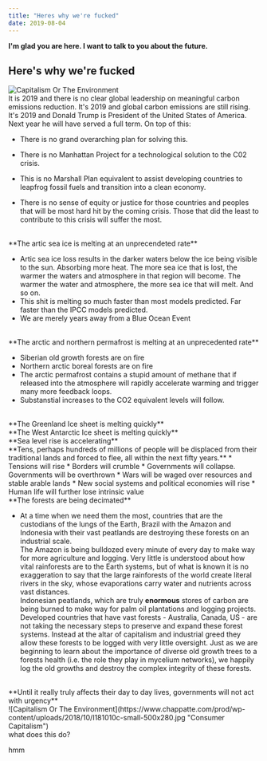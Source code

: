 ```yaml
---
title: "Heres why we're fucked"
date: 2019-08-04
---
```


**I'm glad you are here. I want to talk to you about the future.**

<h2>Here's why we're fucked</h2>

![Capitalism Or The Environment](https://www.chappatte.com/prod/wp-content/uploads/artworks/2009/12/L091210ce-900x582.jpg "Consumer Capitalism")
<br/>
It is 2019 and there is no clear global leadership on meaningful carbon emissions reduction. It's 2019 and global carbon emissions are still rising. It's 2019 and Donald Trump is President of the United States of America. Next year he will have served a full term. On top of this: 

* There is no grand overarching plan for solving this. 

* There is no Manhattan Project for a technological solution to the C02 crisis.

* This is no Marshall Plan equivalent to assist developing countries to leapfrog fossil fuels and transition into a clean economy.

* There is no sense of equity or justice for those countries and peoples that will be most hard hit by the coming crisis. Those that did the least to contribute to this crisis will suffer the most.

<br/>
**The artic sea ice is melting at an unprecendeted rate**

* Artic sea ice loss results in the darker waters below the ice being visible to the sun. Absorbing more heat. The more sea ice that is lost, the warmer the waters and atmosphere in that region will become. The warmer the water and atmosphere, the more sea ice that will melt. And so on.
* This shit is melting so much faster than most models predicted. Far faster than the IPCC models predicted.
* We are merely years away from a Blue Ocean Event

<br/>
**The arctic and northern permafrost is melting at an unprecedented rate**

* Siberian old growth forests are on fire
* Northern arctic boreal forests are on fire
* The arctic permafrost contains a stupid amount of methane that if released into the atmosphere will rapidly accelerate warming and trigger many more feedback loops.
* Substanstial increases to the CO2 equivalent levels will follow.

<br/>
**The Greenland Ice sheet is melting quickly**

<br/>
**The West Antarctic Ice sheet is melting quickly**

<br/>
**Sea level rise is accelerating**

<br/>
**Tens, perhaps hundreds of millions of people will be displaced from their traditional lands and forced to flee, all within the next fifty years.**
* Tensions will rise
* Borders will crumble
* Governments will collapse. Governments will be overthrown
* Wars will be waged over resources and stable arable lands
* New social systems and political economies will rise
* Human life will further lose intrinsic value

<br/>
**The forests are being decimated**

* At a time when we need them the most, countries that are the custodians of the lungs of the Earth, Brazil with the Amazon and Indonesia with their vast peatlands are destroying these forests on an industrial scale. <br/>The Amazon is being bulldozed every minute of every day to make way for more agriculture and logging. Very little is understood about how vital rainforests are to the Earth systems, but of what is known it is no exaggeration to say that the large rainforests of the world create literal rivers in the sky, whose evaporations carry water and nutrients across vast distances. <br/>Indonesian peatlands, which are truly **enormous** stores of carbon are being burned to make way for palm oil plantations and logging projects. <br/>Developed countries that have vast forests - Australia, Canada, US - are not taking the necessary steps to preserve and expand these forest systems. Instead at the altar of capitalism and industrial greed they allow these forests to be logged with very little oversight. Just as we are beginning to learn about the importance of diverse old growth trees to a forests health (i.e. the role they play in mycelium networks), we happily log the old growths and destroy the complex integrity of these forests.


<br/>
**Until it really truly affects their day to day lives, governments will not act with urgency**
<br/>
![Capitalism Or The Environment](https://www.chappatte.com/prod/wp-content/uploads/2018/10/I181010c-small-500x280.jpg "Consumer Capitalism")

<br/>
what does this do?

hmm
